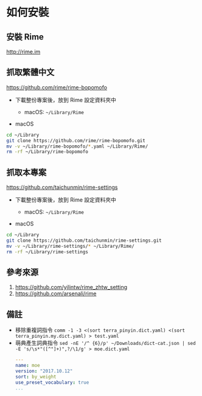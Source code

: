 # 如何安裝

## 安裝 Rime

<http://rime.im>

## 抓取繁體中文

<https://github.com/rime/rime-bopomofo>

* 下載整份專案後，放到 Rime 設定資料夾中
  - macOS: `~/Library/Rime`

* macOS

```sh
cd ~/Library
git clone https://github.com/rime/rime-bopomofo.git
mv -v ~/Library/rime-bopomofo/*.yaml ~/Library/Rime/
rm -rf ~/Library/rime-bopomofo
```

## 抓取本專案

<https://github.com/taichunmin/rime-settings>

* 下載整份專案後，放到 Rime 設定資料夾中
  - macOS: `~/Library/Rime`

* macOS

```sh
cd ~/Library
git clone https://github.com/taichunmin/rime-settings.git
mv -v ~/Library/rime-settings/* ~/Library/Rime/
rm -rf ~/Library/rime-settings
```

## 參考來源

1. <https://github.com/yjlintw/rime_zhtw_setting>
2. <https://github.com/arsenali/rime>

## 備註

* 移除重複詞指令 `comm -1 -3 <(sort terra_pinyin.dict.yaml) <(sort terra_pinyin.my.dict.yaml) > test.yaml`
* 萌典產生詞典指令 `sed -nE '/^ {6}/p' ~/Downloads/dict-cat.json | sed -E 's/\s*"([^"]+)",?/\1/g' > moe.dict.yaml`
  ```yml
  ---
  name: moe
  version: "2017.10.12"
  sort: by_weight
  use_preset_vocabulary: true
  ...
  ```
